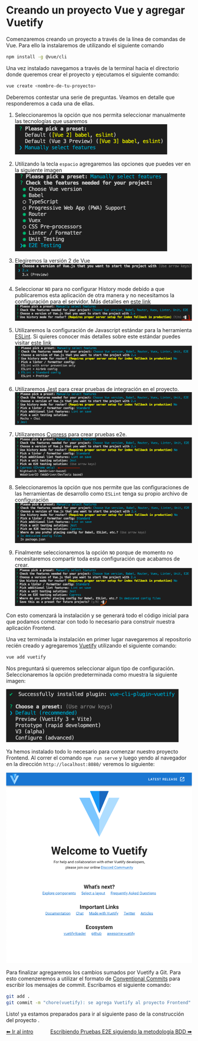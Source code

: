 # Creando un proyecto Vue y agregar Vuetify
  Comenzaremos creando un proyecto a través de la línea de comandas de Vue. Para ello la instalaremos de  utilizando el siguiente comando

```bash
npm install -g @vue/cli
```
 Una vez instalado navegamos a través de la terminal hacia el directorio donde queremos crear el proyecto y ejecutamos el siguiente comando:

```bash
vue create <nombre-de-tu-proyecto>
```

Deberemos contestar una serie de preguntas. Veamos en detalle que responderemos a cada una de ellas.

1) Seleccionaremos la opción que nos permita seleccionar manualmente las tecnologías que usaremos
![Imagen de paso 1 de instalación](images/01-vue-cli-install-01.png?raw=true)

2) Utilizando la tecla `espacio` agregaremos las opciones que puedes ver en la siguiente imagen
![Imagen de paso 2 de instalación](images/01-vue-cli-install-02.png?raw=true)

3) Elegiremos la versión 2 de Vue
![Imagen de paso 3 de instalación](images/01-vue-cli-install-03.png?raw=true)

4) Seleccionar `NO` para no configurar History mode debido a que publicaremos esta aplicación de otra manera y no necesitamos la configuración para el servidor. Más detalles en [este link](https://router.vuejs.org/guide/essentials/history-mode.html#html5-history-mode)
![Imagen de paso 4 de instalación](images/01-vue-cli-install-04.png?raw=true)

5) Utilizaremos la configuración de Javascript estándar para la herramienta [ESLint](https://eslint.org/). Si quieres conocer más detalles sobre este estándar puedes visitar [este link](https://standardjs.com/)
![Imagen de paso 5 de instalación](images/01-vue-cli-install-05.png?raw=true)

6) Utilizaremos [Jest](https://jestjs.io/) para crear pruebas de integración en el proyecto.
![Imagen de paso 6 de instalación](images/01-vue-cli-install-06.png?raw=true)

7) Utilizaremos [Cypress](https://www.cypress.io/) para crear pruebas e2e.
![Imagen de paso 7 de instalación](images/01-vue-cli-install-07.png?raw=true)

8) Seleccionaremos la opción que nos permite que las configuraciones de las herramientas de desarrollo como `ESLint` tenga su propio archivo de configuración
![Imagen de paso 8 de instalación](images/01-vue-cli-install-08.png?raw=true)

9) Finalmente seleccionaremos la opción `NO` porque de momento no necesitaremos compartir toda esta configuración que acabamos de crear.
![Imagen de paso 9 de instalación](images/01-vue-cli-install-09.png?raw=true)

Con esto comenzará la instalación y se generará todo el código inicial para que podamos comenzar con todo lo necesario para construir nuestra aplicación Frontend.

Una vez terminada la instalación en primer lugar navegaremos al repositorio recién creado y agregaremos [Vuetify](https://vuetifyjs.com/) utilizando el siguiente comando:

```bash
vue add vuetify
```
Nos preguntará si queremos seleccionar algun tipo de configuración. Seleccionaremos la opción predeterminada como muestra la siguiente imagen:

![Imagen de paso 10 de instalación](images/01-vue-cli-install-10.png?raw=true)

Ya hemos instalado todo lo necesario para comenzar nuestro proyecto Frontend.
Al correr el comando `npm run serve` y luego yendo al navegador en la dirección `http://localhost:8080/` veremos lo siguiente:


![Imagen resultado final de instalaciones](images/01-vue-cli-install-11.png?raw=true)

Para finalizar agregaremos los cambios  sumados por Vuetify a Git. Para esto comenzeremos a utilizar el formato de [Conventional Commits](https://github.com/conventional-changelog/commitlint/tree/master/%40commitlint/config-conventional) para escribir los mensajes de commit. Escribamos el siguiente comando:

```bash
git add .
git commit -m "chore(vuetify): se agrega Vuetify al proyecto Frontend"
```
Listo! ya estamos preparados para ir al siguiente paso de la construcción del proyecto .

<div style="display: flex; justify-content: space-between">
    <a href="../README.md">⬅ Ir al intro</a>
    <a href="./02-bdd-with-cypress.md"> Escribiendo Pruebas E2E siguiendo la metodología BDD ➡</a>
</div>
